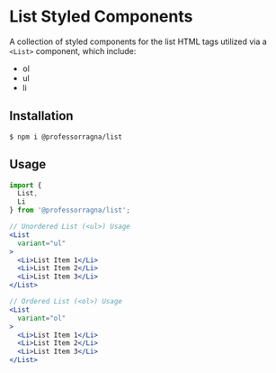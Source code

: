 # List Styled Components

A collection of styled components for the list HTML tags utilized via a `<List>` component, which include:

- ol
- ul
- li

## Installation

```
$ npm i @professorragna/list
```

## Usage

```jsx
import {
  List,
  Li
} from '@professorragna/list';

// Unordered List (<ul>) Usage
<List
  variant="ul"
>
  <Li>List Item 1</Li>
  <Li>List Item 2</Li>
  <Li>List Item 3</Li>
</List>

// Ordered List (<ol>) Usage
<List
  variant="ol"
>
  <Li>List Item 1</Li>
  <Li>List Item 2</Li>
  <Li>List Item 3</Li>
</List>
```
